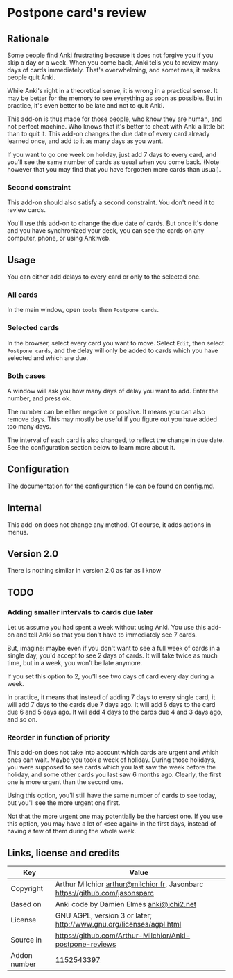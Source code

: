 # Postpone card's review
## Rationale
Some people find Anki frustrating because it does not forgive you if
you skip a day or a week. When you come back, Anki tells you to review
many days of cards immediately. That's overwhelming, and sometimes, it
makes people quit Anki.

While Anki's right in a theoretical sense, it is wrong in a practical
sense. It may be better for the memory to see everything as soon as
possible. But in practice, it's even better to be late and not to quit
Anki.

This add-on is thus made for those people, who know they are human,
and not perfect machine. Who knows that it's better to cheat with Anki
a little bit than to quit it. This add-on changes the due date of every
card already learned once, and add to it as many days as you want.

If you want to go one week on holiday, just add 7 days to every card,
and you'll see the same number of cards as usual when you come
back. (Note however that you may find that you have forgotten more
cards than usual).

### Second constraint
This add-on should also satisfy a second constraint. You don't need
it to review cards.

You'll use this add-on to change the due date of cards. But once it's
done and you have synchronized your deck, you can see the cards on any
computer, phone, or using  Ankiweb.

## Usage
You can either add delays to every card or only to the selected one.

### All cards
In the main window, open `tools` then `Postpone cards`.

### Selected cards
In the browser, select every card you want to move. Select `Edit`,
then select `Postpone cards`, and the delay will only be
added to cards which you have selected and which are due.

### Both cases
A window will ask you how many days of delay you want to
add. Enter the number, and press ok.

The number can be either negative or positive. It means you can also
remove days. This may mostly be useful if you figure out you have
added too many days.

The interval of each card is also changed, to reflect the change in
due date. See the configuration section below to learn more about it.

## Configuration
The documentation for the configuration file can be found on
[config.md](https://github.com/Arthur-Milchior/Anki-postpone-reviews/config.md).


## Internal
This add-on does not change any method. Of course, it adds actions in
menus.

## Version 2.0
There is nothing similar in version 2.0 as far as I know

## TODO
### Adding smaller intervals to cards due later
Let us assume you had spent a week without using Anki. You use this
add-on and tell Anki so that you don't have to immediately see 7 cards.

But, imagine: maybe even if you don't want to see a full week of
cards in a single day, you'd accept to see 2 days of cards. It will
take twice as much time, but in a week, you won't be late anymore.

If you set this option to 2, you'll see two days of card every day
during a week.

In practice, it means that instead of adding 7 days to every single
card, it will add 7 days to the cards due 7 days ago. It will add 6
days to the card due 6 and 5 days ago. It will add 4 days to the cards
due 4 and 3 days ago, and so on.

### Reorder in function of priority
This add-on does not take into account which cards are urgent and
which ones can wait. Maybe you took a week of holiday. During those
holidays, you were supposed to see cards which you last saw the week
before the holiday, and some other cards you last saw 6 months
ago. Clearly, the first one is more urgent than the second one.

Using this option, you'll still have the same number of cards to see
today, but you'll see the more urgent one first.

Not that the more urgent one may potentially be the hardest one. If
you use this option, you may have a lot of «see again» in the first
days, instead of having a few of them during the whole week.

## Links, license and credits

Key         |Value
------------|-------------------------------------------------------------------
Copyright   | Arthur Milchior <arthur@milchior.fr>, Jasonbarc https://github.com/jasonsparc
Based on    | Anki code by Damien Elmes <anki@ichi2.net>
License     | GNU AGPL, version 3 or later; http://www.gnu.org/licenses/agpl.html
Source in   | https://github.com/Arthur-Milchior/Anki-postpone-reviews
Addon number| [1152543397](https://ankiweb.net/shared/info/1152543397)
